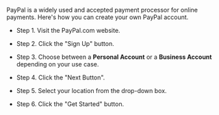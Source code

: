PayPal is a widely used and accepted payment processor for online payments. Here's how you can create your own PayPal account.

* Step 1. Visit the PayPal.com website.

* Step 2. Click the "Sign Up" button.

* Step 3. Choose between a **Personal Account** or a **Business Account** depending on your use case.

* Step 4. Click the "Next Button".

* Step 5. Select your location from the drop-down box.

* Step 6. Click the "Get Started" button.

